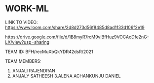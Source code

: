 # WORK-ML
LINK TO VIDEO:
https://www.loom.com/share/2d8d273d56f8485d8ad1133d106f2e19

https://drive.google.com/file/d/1B8myR7rcM9viBfHuz9VOCAoDfe2nG-LX/view?usp=sharing

TEAM ID: BFH/recMuXbQkYDR42dsR/2021

TEAM MEMBERS:
   1. ANJALI RAJENDRAN
   2. ANJALY SATHEESH
   3.ALENA ACHANKUNJU DANIEL
